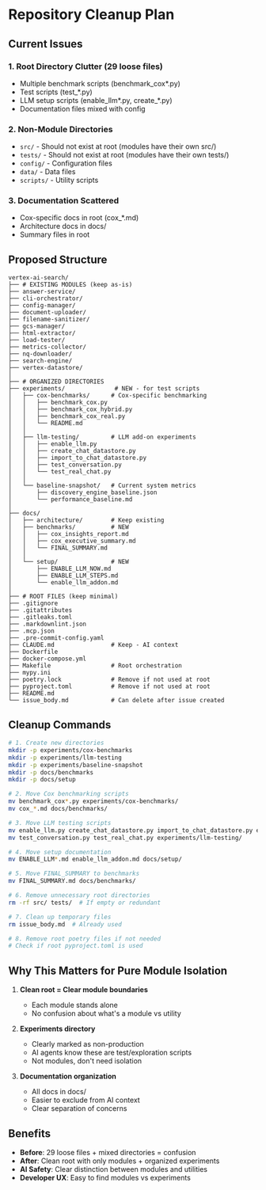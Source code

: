 # Repository Cleanup Plan

## Current Issues

### 1. Root Directory Clutter (29 loose files)
- Multiple benchmark scripts (benchmark_cox*.py)
- Test scripts (test_*.py)
- LLM setup scripts (enable_llm*.py, create_*.py)
- Documentation files mixed with config

### 2. Non-Module Directories
- `src/` - Should not exist at root (modules have their own src/)
- `tests/` - Should not exist at root (modules have their own tests/)
- `config/` - Configuration files
- `data/` - Data files
- `scripts/` - Utility scripts

### 3. Documentation Scattered
- Cox-specific docs in root (cox_*.md)
- Architecture docs in docs/
- Summary files in root

## Proposed Structure

```
vertex-ai-search/
├── # EXISTING MODULES (keep as-is)
├── answer-service/
├── cli-orchestrator/
├── config-manager/
├── document-uploader/
├── filename-sanitizer/
├── gcs-manager/
├── html-extractor/
├── load-tester/
├── metrics-collector/
├── nq-downloader/
├── search-engine/
├── vertex-datastore/
│
├── # ORGANIZED DIRECTORIES
├── experiments/              # NEW - for test scripts
│   ├── cox-benchmarks/      # Cox-specific benchmarking
│   │   ├── benchmark_cox.py
│   │   ├── benchmark_cox_hybrid.py
│   │   ├── benchmark_cox_real.py
│   │   └── README.md
│   │
│   ├── llm-testing/         # LLM add-on experiments
│   │   ├── enable_llm.py
│   │   ├── create_chat_datastore.py
│   │   ├── import_to_chat_datastore.py
│   │   ├── test_conversation.py
│   │   └── test_real_chat.py
│   │
│   └── baseline-snapshot/   # Current system metrics
│       ├── discovery_engine_baseline.json
│       └── performance_baseline.md
│
├── docs/
│   ├── architecture/        # Keep existing
│   ├── benchmarks/          # NEW
│   │   ├── cox_insights_report.md
│   │   ├── cox_executive_summary.md
│   │   └── FINAL_SUMMARY.md
│   │
│   └── setup/               # NEW
│       ├── ENABLE_LLM_NOW.md
│       ├── ENABLE_LLM_STEPS.md
│       └── enable_llm_addon.md
│
├── # ROOT FILES (keep minimal)
├── .gitignore
├── .gitattributes
├── .gitleaks.toml
├── .markdownlint.json
├── .mcp.json
├── .pre-commit-config.yaml
├── CLAUDE.md                # Keep - AI context
├── Dockerfile
├── docker-compose.yml
├── Makefile                 # Root orchestration
├── mypy.ini
├── poetry.lock              # Remove if not used at root
├── pyproject.toml           # Remove if not used at root
├── README.md
└── issue_body.md            # Can delete after issue created
```

## Cleanup Commands

```bash
# 1. Create new directories
mkdir -p experiments/cox-benchmarks
mkdir -p experiments/llm-testing
mkdir -p experiments/baseline-snapshot
mkdir -p docs/benchmarks
mkdir -p docs/setup

# 2. Move Cox benchmarking scripts
mv benchmark_cox*.py experiments/cox-benchmarks/
mv cox_*.md docs/benchmarks/

# 3. Move LLM testing scripts
mv enable_llm.py create_chat_datastore.py import_to_chat_datastore.py experiments/llm-testing/
mv test_conversation.py test_real_chat.py experiments/llm-testing/

# 4. Move setup documentation
mv ENABLE_LLM*.md enable_llm_addon.md docs/setup/

# 5. Move FINAL_SUMMARY to benchmarks
mv FINAL_SUMMARY.md docs/benchmarks/

# 6. Remove unnecessary root directories
rm -rf src/ tests/  # If empty or redundant

# 7. Clean up temporary files
rm issue_body.md  # Already used

# 8. Remove root poetry files if not needed
# Check if root pyproject.toml is used
```

## Why This Matters for Pure Module Isolation

1. **Clean root = Clear module boundaries**
   - Each module stands alone
   - No confusion about what's a module vs utility

2. **Experiments directory**
   - Clearly marked as non-production
   - AI agents know these are test/exploration scripts
   - Not modules, don't need isolation

3. **Documentation organization**
   - All docs in docs/
   - Easier to exclude from AI context
   - Clear separation of concerns

## Benefits

- **Before**: 29 loose files + mixed directories = confusion
- **After**: Clean root with only modules + organized experiments
- **AI Safety**: Clear distinction between modules and utilities
- **Developer UX**: Easy to find modules vs experiments
